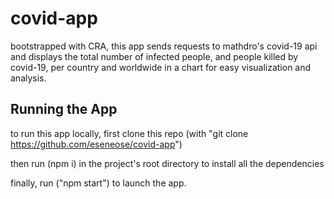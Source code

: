# covid-app

bootstrapped with CRA, this app sends requests to mathdro's covid-19 api and displays the total number of infected people, 
and people killed by covid-19, per country and worldwide in a chart for easy visualization and analysis.

## Running the App

to run this app locally, first clone this repo (with "git clone https://github.com/eseneose/covid-app") 

then run (npm i) in the project's root directory to install all the dependencies

finally, run ("npm start") to launch the app.
